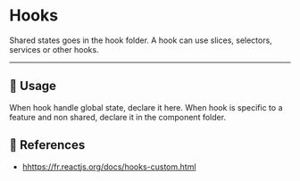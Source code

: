 # Hooks

Shared states goes in the hook folder. A hook can use slices, selectors, services or other hooks.

* * *

## 📏 Usage

When hook handle global state, declare it here. When hook is specific to a feature and non shared, declare it in the component folder.

## 🔗 References

-   <hhttps://fr.reactjs.org/docs/hooks-custom.html>